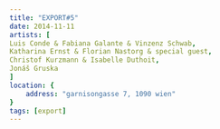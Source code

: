 ```yaml
---
title: "EXPORT#5"
date: 2014-11-11
artists: [
Luis Conde & Fabiana Galante & Vinzenz Schwab,
Katharina Ernst & Florian Nastorg & special guest,
Christof Kurzmann & Isabelle Duthoit,
Jonáš Gruska
]
location: {
    address: "garnisongasse 7, 1090 wien"
}
tags: [export]
---
```


